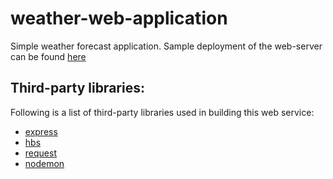 # weather-web-application
Simple weather forecast application.
Sample deployment of the web-server can be found [here](https://weather-app-node-js-1.herokuapp.com/)

## Third-party libraries:
Following is a list of third-party libraries used in building this web service:
- [express](https://www.npmjs.com/package/express)
- [hbs](https://www.npmjs.com/package/hbs)
- [request](https://www.npmjs.com/package/request)
- [nodemon](https://www.npmjs.com/package/nodemon)
